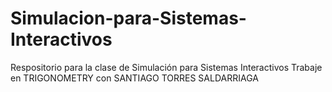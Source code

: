 # Simulacion-para-Sistemas-Interactivos
Respositorio para la clase de Simulación para Sistemas Interactivos
Trabaje en TRIGONOMETRY con SANTIAGO TORRES SALDARRIAGA
